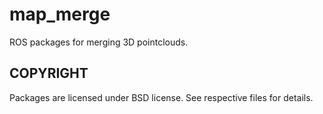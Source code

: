# map_merge

ROS packages for merging 3D pointclouds.

COPYRIGHT
---------

Packages are licensed under BSD license. See respective files for details.
